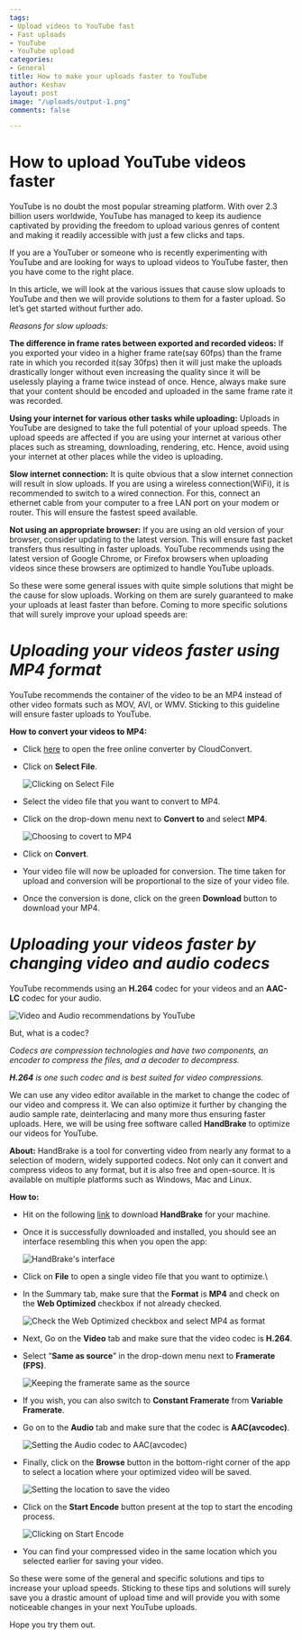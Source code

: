 ```yaml
---
tags:
- Upload videos to YouTube fast
- Fast uploads
- YouTube
- YouTube upload
categories:
- General
title: How to make your uploads faster to YouTube
author: Keshav
layout: post
image: "/uploads/output-1.png"
comments: false

---
```

# **How to upload YouTube videos faster**

YouTube is no doubt the most popular streaming platform. With over 2.3 billion users worldwide, YouTube has managed to keep its audience captivated by providing the freedom to upload various genres of content and making it readily accessible with just a few clicks and taps.

If you are a YouTuber or someone who is recently experimenting with YouTube and are looking for ways to upload videos to YouTube faster, then you have come to the right place.

In this article, we will look at the various issues that cause slow uploads to YouTube and then we will provide solutions to them for a faster upload. So let’s get started without further ado.

_Reasons for slow uploads:_

**The difference in frame rates between exported and recorded videos:** If you exported your video in a higher frame rate(say 60fps) than the frame rate in which you recorded it(say 30fps) then it will just make the uploads drastically longer without even increasing the quality since it will be uselessly playing a frame twice instead of once. Hence, always make sure that your content should be encoded and uploaded in the same frame rate it was recorded.

**Using your internet for various other tasks while uploading:** Uploads in YouTube are designed to take the full potential of your upload speeds. The upload speeds are affected if you are using your internet at various other places such as streaming, downloading, rendering, etc. Hence, avoid using your internet at other places while the video is uploading.

**Slow internet connection:** It is quite obvious that a slow internet connection will result in slow uploads. If you are using a wireless connection(WiFi), it is recommended to switch to a wired connection. For this, connect an ethernet cable from your computer to a free LAN port on your modem or router. This will ensure the fastest speed available.

**Not using an appropriate browser:** If you are using an old version of your browser, consider updating to the latest version. This will ensure fast packet transfers thus resulting in faster uploads. YouTube recommends using the latest version of Google Chrome, or Firefox browsers when uploading videos since these browsers are optimized to handle YouTube uploads.

So these were some general issues with quite simple solutions that might be the cause for slow uploads. Working on them are surely guaranteed to make your uploads at least faster than before. Coming to more specific solutions that will surely improve your upload speeds are:

# **_Uploading your videos faster using MP4 format_**

YouTube recommends the container of the video to be an MP4 instead of other video formats such as MOV, AVI, or WMV. Sticking to this guideline will ensure faster uploads to YouTube.

**How to convert your videos to MP4:**

* Click [here](https://cloudconvert.com/mp4-converter) to open the free online converter by CloudConvert.
* Click on **Select File**.

  ![Clicking on Select File](/uploads/imageedit_2_5679953323.png "how to upload youtube videos faster")
* Select the video file that you want to convert to MP4.
* Click on the drop-down menu next to **Convert to** and select **MP4**.

  ![Choosing to covert to MP4](/uploads/imageedit_6_5261088418.png "how to upload youtube videos faster")
* Click on **Convert**.
* Your video file will now be uploaded for conversion. The time taken for upload and conversion will be proportional to the size of your video file.
* Once the conversion is done, click on the green **Download** button to download your MP4.

# **_Uploading your videos faster by changing video and audio codecs_**

YouTube recommends using an **H.264** codec for your videos and an **AAC-LC** codec for your audio.

![Video and Audio recommendations by YouTube](/uploads/imageedit_4_7573737479.png "how to upload youtube videos faster")

But, what is a codec?

_Codecs are compression technologies and have two components, an encoder to compress the files, and a decoder to decompress._

**_H.264_** _is one such codec and is best suited for video compressions._

We can use any video editor available in the market to change the codec of our video and compress it. We can also optimize it further by changing the audio sample rate, deinterlacing and many more thus ensuring faster uploads. Here, we will be using free software called **HandBrake** to optimize our videos for YouTube.

**About:** HandBrake is a tool for converting video from nearly any format to a selection of modern, widely supported codecs. Not only can it convert and compress videos to any format, but it is also free and open-source. It is available on multiple platforms such as Windows, Mac and Linux.

**How to:**

* Hit on the following [link](https://handbrake.fr/) to download **HandBrake** for your machine.
* Once it is successfully downloaded and installed, you should see an interface resembling this when you open the app:

  ![HandBrake's interface](/uploads/imageedit_11_8597594030.png "how to upload youtube videos faster")
* Click on **File** to open a single video file that you want to optimize.\\
* In the Summary tab, make sure that the **Format** is **MP4** and check on the **Web Optimized** checkbox if not already checked.

  ![Check the Web Optimized checkbox and select MP4 as format](/uploads/imageedit_8_8652536128.png "how to upload youtube videos faster")
* Next, Go on the **Video** tab and make sure that the video codec is **H.264**.
* Select “**Same as source**” in the drop-down menu next to **Framerate (FPS)**.

  ![Keeping the framerate same as the source](/uploads/imageedit_15_3620313304.png "how to upload youtube videos faster")
* If you wish, you can also switch to **Constant Framerate** from **Variable Framerate**.
* Go on to the **Audio** tab and make sure that the codec is **AAC(avcodec)**.

  ![Setting the Audio codec to AAC(avcodec)](/uploads/imageedit_22_6411776720.png "how to upload youtube videos faster")
* Finally, click on the **Browse** button in the bottom-right corner of the app to select a location where your optimized video will be saved.

  ![Setting the location to save the video](/uploads/imageedit_20_5072004310.png "how to upload youtube videos faster")
* Click on the **Start Encode** button present at the top to start the encoding process.

  ![Clicking on Start Encode](/uploads/imageedit_18_4456778579.png "how to upload youtube videos faster")
* You can find your compressed video in the same location which you selected earlier for saving your video.

So these were some of the general and specific solutions and tips to increase your upload speeds. Sticking to these tips and solutions will surely save you a drastic amount of upload time and will provide you with some noticeable changes in your next YouTube uploads.

Hope you try them out.